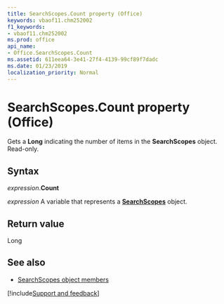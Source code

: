 ```yaml
---
title: SearchScopes.Count property (Office)
keywords: vbaof11.chm252002
f1_keywords:
- vbaof11.chm252002
ms.prod: office
api_name:
- Office.SearchScopes.Count
ms.assetid: 611eea64-3e41-27f4-4139-99cf89f7dadc
ms.date: 01/23/2019
localization_priority: Normal
---
```



# SearchScopes.Count property (Office)

Gets a **Long** indicating the number of items in the **SearchScopes** object. Read-only.


## Syntax

_expression_.**Count**

_expression_ A variable that represents a **[SearchScopes](Office.SearchScopes.md)** object.


## Return value

Long


## See also

- [SearchScopes object members](overview/Library-Reference/searchscopes-members-office.md)



[!include[Support and feedback](~/includes/feedback-boilerplate.md)]